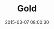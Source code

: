 ---
layout: post
title:  "Gold"
number: "66"
date:   2015-03-07 08:00:30
large-image: "https://farm8.staticflickr.com/7591/16127737763_f26b0eca9f_k.jpg"
---